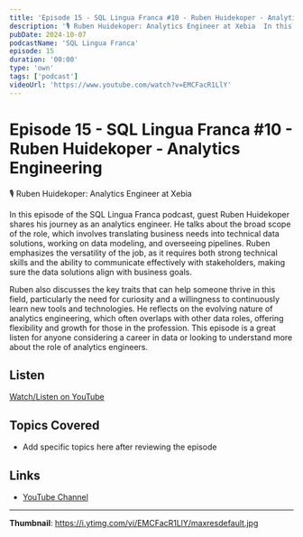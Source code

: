 ```yaml
---
title: 'Episode 15 - SQL Lingua Franca #10 - Ruben Huidekoper - Analytics Engineering'
description: '🎙️ ⁠Ruben Huidekoper: Analytics Engineer at Xebia  In this episode of the SQL Lingua Franca podcast, guest Ruben Huidekoper shares his journey as an analytics engineer. He talks about the broad scope ...'
pubDate: 2024-10-07
podcastName: 'SQL Lingua Franca'
episode: 15
duration: '00:00'
type: 'own'
tags: ['podcast']
videoUrl: 'https://www.youtube.com/watch?v=EMCFacR1LlY'
---
```


# Episode 15 - SQL Lingua Franca #10 - Ruben Huidekoper - Analytics Engineering

🎙️ ⁠Ruben Huidekoper: Analytics Engineer at Xebia

In this episode of the SQL Lingua Franca podcast, guest Ruben Huidekoper shares his journey as an analytics engineer. He talks about the broad scope of the role, which involves translating business needs into technical data solutions, working on data modeling, and overseeing pipelines. Ruben emphasizes the versatility of the job, as it requires both strong technical skills and the ability to communicate effectively with stakeholders, making sure the data solutions align with business goals.

Ruben also discusses the key traits that can help someone thrive in this field, particularly the need for curiosity and a willingness to continuously learn new tools and technologies. He reflects on the evolving nature of analytics engineering, which often overlaps with other data roles, offering flexibility and growth for those in the profession. This episode is a great listen for anyone considering a career in data or looking to understand more about the role of analytics engineers.

## Listen

[Watch/Listen on YouTube](https://www.youtube.com/watch?v=EMCFacR1LlY)

## Topics Covered

- Add specific topics here after reviewing the episode

## Links

- [YouTube Channel](https://www.youtube.com/juanalytics)

---

**Thumbnail**: https://i.ytimg.com/vi/EMCFacR1LlY/maxresdefault.jpg

